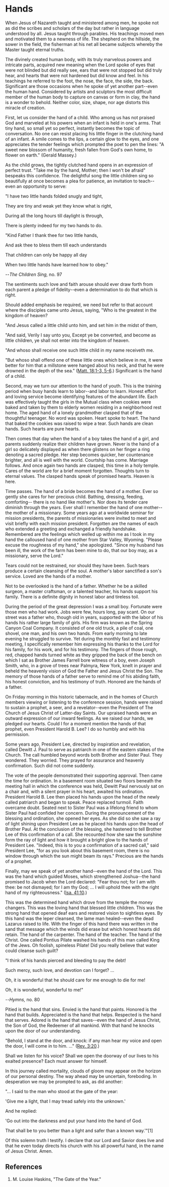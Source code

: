 # Hands

When Jesus of Nazareth taught and ministered among men, he spoke not as did
the scribes and scholars of the day but rather in language understood by all.
Jesus taught through parables. His teachings moved men and motivated them to a
newness of life. The shepherd on the hillside, the sower in the field, the
fisherman at his net all became subjects whereby the Master taught eternal
truths.

The divinely created human body, with its truly marvelous powers and intricate
parts, acquired new meaning when the Lord spoke of eyes that were not blinded
but did really see, ears that were not stopped but did truly hear, and hearts
that were not hardened but did know and feel. In his teachings he referred to
the foot, the nose, the face, the side, the back. Significant are those
occasions when he spoke of yet another part--even the human hand. Considered
by artists and sculptors the most difficult member of the human body to
capture on canvas or form in clay, the hand is a wonder to behold. Neither
color, size, shape, nor age distorts this miracle of creation.

First, let us consider the hand of a child. Who among us has not praised God
and marveled at his powers when an infant is held in one's arms. That tiny
hand, so small yet so perfect, instantly becomes the topic of conversation. No
one can resist placing his little finger in the clutching hand of an infant. A
smile comes to the lips, a certain glow to the eyes, and one appreciates the
tender feelings which prompted the poet to pen the lines: "A sweet new blossom
of humanity, fresh fallen from God's own home, to flower on earth." (Gerald
Massey.)

As the child grows, the tightly clutched hand opens in an expression of
perfect trust. "Take me by the hand, Mother; then I won't be afraid" bespeaks
this confidence. The delightful song the little children sing so beautifully
at once becomes a plea for patience, an invitation to teach--even an
opportunity to serve:

"I have two little hands folded snugly and tight,

They are tiny and weak yet they know what is right,

During all the long hours till daylight is through,

There is plenty indeed for my two hands to do.

"Kind Father I thank thee for two little hands,

And ask thee to bless them till each understands

That children can only be happy all day

When two little hands have learned how to obey."

--_The Children Sing,_ no. 97

The sentiments such love and faith arouse should ever draw forth from each
parent a pledge of fidelity--even a determination to do that which is right.

Should added emphasis be required, we need but refer to that account where the
disciples came unto Jesus, saying, "Who is the greatest in the kingdom of
heaven?

"And Jesus called a little child unto him, and set him in the midst of them,

"And said, Verily I say unto you, Except ye be converted, and become as little
children, ye shall not enter into the kingdom of heaven.

"And whoso shall receive one such little child in my name receiveth me.

"But whoso shall offend one of these little ones which believe in me, it were
better for him that a millstone were hanged about his neck, and that he were
drowned in the depth of the sea." ([Matt. 18:1-3,
5-6](/scriptures/nt/matt/18.1-3,5-6?lang=eng#0).) Significant is the hand of a
child.

Second, may we turn our attention to the hand of youth. This is the training
period when busy hands learn to labor--and labor to learn. Honest effort and
loving service become identifying features of the abundant life. Each was
effectively taught the girls in the Mutual class when cookies were baked and
taken by them to elderly women residing in a neighborhood rest home. The aged
hand of a lonely grandmother clasped that of the thoughtful teenager. No word
was spoken. Heart spoke to heart. The hand that baked the cookies was raised
to wipe a tear. Such hands are clean hands. Such hearts are pure hearts.

Then comes that day when the hand of a boy takes the hand of a girl, and
parents suddenly realize their children have grown. Never is the hand of a
girl so delicately displayed as when there glistens on her finger a ring
denoting a sacred pledge. Her step becomes quicker, her countenance brighter,
and all is well with the world. Courtship has come. Marriage follows. And once
again two hands are clasped, this time in a holy temple. Cares of the world
are for a brief moment forgotten. Thoughts turn to eternal values. The clasped
hands speak of promised hearts. Heaven is here.

Time passes. The hand of a bride becomes the hand of a mother. Ever so gently
she cares for her precious child. Bathing, dressing, feeding, comforting--
there is no hand like mother's. Nor does its tender care diminish through the
years. Ever shall I remember the hand of one mother--the mother of a
missionary. Some years ago at a worldwide seminar for mission presidents, the
parents of missionaries were invited to meet and visit briefly with each
mission president. Forgotten are the names of each who extended a greeting and
exchanged a friendly handshake. Remembered are the feelings which welled up
within me as I took in my hand the calloused hand of one mother from Star
Valley, Wyoming. "Please excuse the roughness of my hand," she apologized.
"Since my husband has been ill, the work of the farm has been mine to do, that
our boy may, as a missionary, serve the Lord."

Tears could not be restrained, nor should they have been. Such tears produce a
certain cleansing of the soul. A mother's labor sanctified a son's service.
Loved are the hands of a mother.

Not to be overlooked is the hand of a father. Whether he be a skilled surgeon,
a master craftsman, or a talented teacher, his hands support his family. There
is a definite dignity in honest labor and tireless toil.

During the period of the great depression I was a small boy. Fortunate were
those men who had work. Jobs were few, hours long, pay scant. On our street
was a father who, though old in years, supported with the labor of his hands
his rather large family of girls. His firm was known as the Spring Canyon Coal
Company. It consisted of one old truck, a pile of coal, one shovel, one man,
and his own two hands. From early morning to late evening he struggled to
survive. Yet during the monthly fast and testimony meeting, I specifically
remember him expressing his thanks to the Lord for his family, for his work,
and for his testimony. The fingers of those rough, red, chapped hands turned
white as they gripped the back of the bench on which I sat as Brother James
Farrell bore witness of a boy, even Joseph Smith, who, in a grove of trees
near Palmyra, New York, knelt in prayer and beheld the heavenly vision of God
the Father and Jesus Christ the Son. The memory of those hands of a father
serve to remind me of his abiding faith, his honest conviction, and his
testimony of truth. Honored are the hands of a father.

On Friday morning in this historic tabernacle, and in the homes of Church
members viewing or listening to the conference session, hands were raised to
sustain a prophet, a seer, and a revelator--even the President of The Church
of Jesus Christ of Latter-day Saints. Our upraised hands were an outward
expression of our inward feelings. As we raised our hands, we pledged our
hearts. Could I for a moment mention the hands of that prophet, even President
Harold B. Lee? I do so humbly and with his permission.

Some years ago, President Lee, directed by inspiration and revelation, called
Dewitt J. Paul to serve as patriarch in one of the eastern stakes of the
Church. The call humbled beyond words both Brother and Sister Paul. They
wondered. They worried. They prayed for assurance and heavenly confirmation.
Such did not come suddenly.

The vote of the people demonstrated their supporting approval. Then came the
time for ordination. In a basement room situated two floors beneath the
meeting hall in which the conference was held, Dewitt Paul nervously sat on a
chair and, with a silent prayer in his heart, awaited his ordination.
President Harold B. Lee then placed his hands upon the head of the newly
called patriarch and began to speak. Peace replaced turmoil. Faith overcame
doubt. Seated next to Sister Paul was a lifelong friend to whom Sister Paul
had confided her concern. During the pronouncement of the blessing and
ordination, she opened her eyes. As she did so she saw a ray of light shining
upon President Lee as he placed his hands upon the head of Brother Paul. At
the conclusion of the blessing, she hastened to tell Brother Lee of this
confirmation of a call. She recounted how she saw the sunshine form the ray of
light and how it brought a bright glow to the hands of President Lee. "Indeed,
this is to you a confirmation of a sacred call," said President Lee, "for as
you look about this basement room, there is no window through which the sun
might beam its rays." Precious are the hands of a prophet.

Finally, may we speak of yet another hand--even the hand of the Lord. This was
the hand which guided Moses, which strengthened Joshua--the hand promised to
Jacob when the Lord declared: "Fear thou not; for I am with thee: be not
dismayed; for I am thy God; ... I will uphold thee with the right hand of my
righteousness." ([Isa. 41:10](/scriptures/ot/isa/41.10?lang=eng#9).)

This was the determined hand which drove from the temple the money changers.
This was the loving hand that blessed little children. This was the strong
hand that opened deaf ears and restored vision to sightless eyes. By this hand
was the leper cleansed, the lame man healed--even the dead Lazarus raised to
life. With the finger of this hand there was written in the sand that message
which the winds did erase but which honest hearts did retain. The hand of the
carpenter. The hand of the teacher. The hand of the Christ. One called Pontius
Pilate washed his hands of this man called King of the Jews. Oh foolish,
spineless Pilate! Did you really believe that water could cleanse such guilt?

"I think of his hands pierced and bleeding to pay the debt!

Such mercy, such love, and devotion can I forget? ...

Oh, it is wonderful that he should care for me enough to die for me!

Oh, it is wonderful, wonderful to me!"

--_Hymns,_ no. 80

Pitied is the hand that sins. Envied is the hand that paints. Honored is the
hand that builds. Appreciated is the hand that helps. Respected is the hand
that serves. Adored is the hand that saves--even the hand of Jesus Christ, the
Son of God, the Redeemer of all mankind. With that hand he knocks upon the
door of our understanding.

"Behold, I stand at the door, and knock: if any man hear my voice and open the
door, I will come in to him. ..." ([Rev.
3:20](/scriptures/nt/rev/3.20?lang=eng#19).)

Shall we listen for his voice? Shall we open the doorway of our lives to his
exalted presence? Each must answer for himself.

In this journey called mortality, clouds of gloom may appear on the horizon of
our personal destiny. The way ahead may be uncertain, foreboding. In
desperation we may be prompted to ask, as did another:

"... I said to the man who stood at the gate of the year:

'Give me a light, that I may tread safely into the unknown.'

And he replied:

'Go out into the darkness and put your hand into the hand of God.

That shall be to you better than a light and safer than a known way.'"[1]

Of this solemn truth I testify. I declare that our Lord and Savior does live
and that he even today directs his church with his all powerful hand, in the
name of Jesus Christ. Amen.

## References

  1. M. Louise Haskins, "The Gate of the Year."

